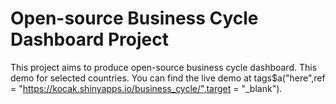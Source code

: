 # Open-source Business Cycle Dashboard Project
This project aims to produce open-source business cycle dashboard.
This demo for selected countries.
You can find the live demo at tags$a("here",ref =  "https://kocak.shinyapps.io/business_cycle/",target = "_blank").



